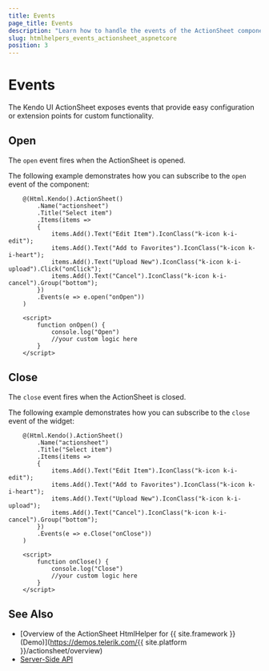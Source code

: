 ```yaml
---
title: Events
page_title: Events
description: "Learn how to handle the events of the ActionSheet component."
slug: htmlhelpers_events_actionsheet_aspnetcore
position: 3
---
```


# Events

The Kendo UI ActionSheet exposes events that provide easy configuration or extension points for custom functionality.

## Open

The `open` event fires when the ActionSheet is opened.

The following example demonstrates how you can subscribe to the `open` event of the component: 

```Razor
    @(Html.Kendo().ActionSheet()
        .Name("actionsheet")
        .Title("Select item")
        .Items(items =>
        {
            items.Add().Text("Edit Item").IconClass("k-icon k-i-edit");
            items.Add().Text("Add to Favorites").IconClass("k-icon k-i-heart");
            items.Add().Text("Upload New").IconClass("k-icon k-i-upload").Click("onClick");
            items.Add().Text("Cancel").IconClass("k-icon k-i-cancel").Group("bottom");
        })
        .Events(e => e.open("onOpen"))
    )

    <script>
        function onOpen() {
            console.log("Open")
            //your custom logic here
        }
    </script>
```

## Close

The `close` event fires when the ActionSheet is closed.

The following example demonstrates how you can subscribe to the `close` event of the widget:

```Razor
    @(Html.Kendo().ActionSheet()
        .Name("actionsheet")
        .Title("Select item")
        .Items(items =>
        {
            items.Add().Text("Edit Item").IconClass("k-icon k-i-edit");
            items.Add().Text("Add to Favorites").IconClass("k-icon k-i-heart");
            items.Add().Text("Upload New").IconClass("k-icon k-i-upload");
            items.Add().Text("Cancel").IconClass("k-icon k-i-cancel").Group("bottom");
        })
        .Events(e => e.Close("onClose"))
    )

    <script>
        function onClose() {
            console.log("Close")
            //your custom logic here
        }
    </script>
```

## See Also

* [Overview of the ActionSheet HtmlHelper for {{ site.framework }} (Demo)](https://demos.telerik.com/{{ site.platform }}/actionsheet/overview)
* [Server-Side API](/api/actionsheet)

